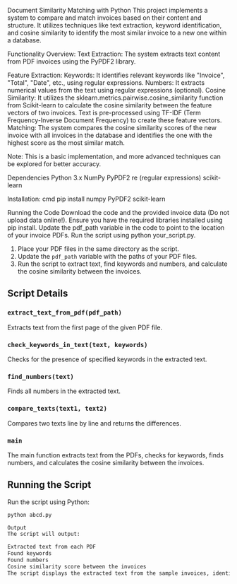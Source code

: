 Document Similarity Matching with Python
This project implements a system to compare and match invoices based on their content and structure. It utilizes techniques like text extraction, keyword identification, and cosine similarity to identify the most similar invoice to a new one within a database.

Functionality Overview:
Text Extraction: The system extracts text content from PDF invoices using the PyPDF2 library.

Feature Extraction:
Keywords: It identifies relevant keywords like "Invoice", "Total", "Date", etc., using regular expressions.
Numbers: It extracts numerical values from the text using regular expressions (optional).
Cosine Similarity: It utilizes the sklearn.metrics.pairwise.cosine_similarity function from Scikit-learn to calculate the cosine similarity between the feature vectors of two invoices. Text is pre-processed using TF-IDF (Term Frequency-Inverse Document Frequency) to create these feature vectors.
Matching: The system compares the cosine similarity scores of the new invoice with all invoices in the database and identifies the one with the highest score as the most similar match.

Note: This is a basic implementation, and more advanced techniques can be explored for better accuracy.

Dependencies
Python 3.x
NumPy
PyPDF2
re (regular expressions)
scikit-learn

Installation:
cmd
pip install numpy PyPDF2 scikit-learn


Running the Code
Download the code and the provided invoice data (Do not upload data online!).
Ensure you have the required libraries installed using pip install.
Update the pdf_path variable in the code to point to the location of your invoice PDFs.
Run the script using python your_script.py.

1. Place your PDF files in the same directory as the script.
2. Update the `pdf_path` variable with the paths of your PDF files.
3. Run the script to extract text, find keywords and numbers, and calculate the cosine similarity between the invoices.

## Script Details

### `extract_text_from_pdf(pdf_path)`

Extracts text from the first page of the given PDF file.

### `check_keywords_in_text(text, keywords)`

Checks for the presence of specified keywords in the extracted text.

### `find_numbers(text)`

Finds all numbers in the extracted text.

### `compare_texts(text1, text2)`

Compares two texts line by line and returns the differences.

### `main`

The main function extracts text from the PDFs, checks for keywords, finds numbers, and calculates the cosine similarity between the invoices.

## Running the Script

Run the script using Python:

```bash
python abcd.py

Output
The script will output:

Extracted text from each PDF
Found keywords
Found numbers
Cosine similarity score between the invoices
The script displays the extracted text from the sample invoices, identified keywords (if any), extracted numbers (if enabled), and the cosine similarity score between the two invoices.
